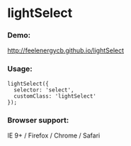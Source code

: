 # lightSelect

### Demo:
http://feelenergycb.github.io/lightSelect

### Usage:
```
lightSelect({
  selector: 'select',
  customClass: 'lightSelect'
});
```

### Browser support:
IE 9+ / Firefox / Chrome  / Safari
